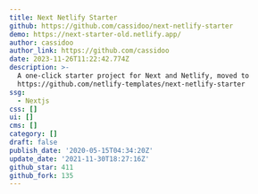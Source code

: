 ```yaml
---
title: Next Netlify Starter
github: https://github.com/cassidoo/next-netlify-starter
demo: https://next-starter-old.netlify.app/
author: cassidoo
author_link: https://github.com/cassidoo
date: 2023-11-26T11:22:42.774Z
description: >-
  A one-click starter project for Next and Netlify, moved to
  https://github.com/netlify-templates/next-netlify-starter
ssg:
  - Nextjs
css: []
ui: []
cms: []
category: []
draft: false
publish_date: '2020-05-15T04:34:20Z'
update_date: '2021-11-30T18:27:16Z'
github_star: 411
github_fork: 135
---
```

